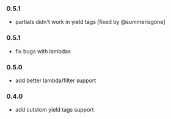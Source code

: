 ### 0.5.1
  - partials didn't work in yield tags [fixed by @summerisgone]
### 0.5.1

  - fix bugs with lambdas

### 0.5.0

  - add better lambda/filter support

### 0.4.0

  - add cutstom yield tags support